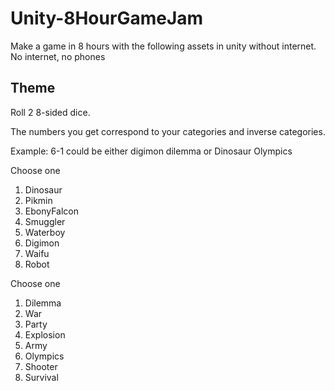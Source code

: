 # Unity-8HourGameJam
Make a game in 8 hours with the following assets in unity without internet.
No internet, no phones
## Theme

Roll 2 8-sided dice.

The numbers you get correspond to your categories and inverse categories.

 Example: 6-1 could be either digimon dilemma or Dinosaur Olympics



Choose one

1. Dinosaur
2. Pikmin
3. EbonyFalcon
4. Smuggler
5. Waterboy
6. Digimon
7. Waifu
8. Robot

Choose one

1. Dilemma
2. War
3. Party
4. Explosion
5. Army
6. Olympics
7. Shooter
8. Survival
